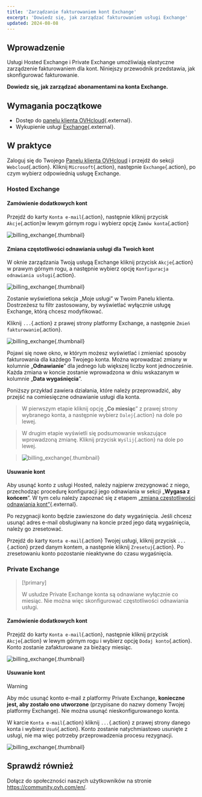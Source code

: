 ```yaml
---
title: 'Zarządzanie fakturowaniem kont Exchange'
excerpt: 'Dowiedz się, jak zarządzać fakturowaniem usługi Exchange'
updated: 2024-08-08
---
```


## Wprowadzenie

Usługi Hosted Exchange i Private Exchange umożliwiają elastyczne zarządzenie fakturowaniem dla kont. Niniejszy przewodnik przedstawia, jak skonfigurować fakturowanie.

**Dowiedz się, jak zarządzać abonamentami na konta Exchange.**

## Wymagania początkowe

- Dostęp do [panelu klienta OVHcloud](https://www.ovh.com/auth/?action=gotomanager&from=https://www.ovh.pl/&ovhSubsidiary=pl){.external}.
- Wykupienie usługi [Exchange](https://www.ovhcloud.com/pl/emails/hosted-exchange/){.external}.

## W praktyce

Zaloguj się do Twojego [Panelu klienta OVHcloud](https://www.ovh.com/auth/?action=gotomanager&from=https://www.ovh.pl/&ovhSubsidiary=pl) i przejdź do sekcji `Webcloud`{.action}. Kliknij `Microsoft`{.action}, następnie `Exchange`{.action}, po czym wybierz odpowiednią usługę Exchange.

### Hosted Exchange 

#### Zamówienie dodatkowych kont

Przejdź do karty `Konta e-mail`{.action}, następnie kliknij przycisk `Akcje`{.action}w lewym górnym rogu i wybierz opcję `Zamów konta`{.action}

![billing_exchange](images/billing-exchange-00.png){.thumbnail}

#### Zmiana częstotliwości odnawiania usługi dla Twoich kont <a name="periodicity"></a>

W oknie zarządzania Twoją usługą Exchange kliknij przycisk `Akcje`{.action} w prawym górnym rogu, a następnie wybierz opcję `Konfiguracja odnawiania usługi`{.action}. 

![billing_exchange](images/billing-exchange-01.png){.thumbnail}

Zostanie wyświetlona sekcja „Moje usługi” w Twoim Panelu klienta. Dostrzeżesz tu filtr zastosowany, by wyświetlać wyłącznie usługę Exchange, którą chcesz modyfikować.

Kliknij `...`{.action} z prawej strony platformy Exchange, a następnie `Zmień fakturowanie`{.action}.

![billing_exchange](images/billing-exchange-02.png){.thumbnail}

Pojawi się nowe okno, w którym możesz wyświetlać i zmieniać sposoby fakturowania dla każdego Twojego konta. Można wprowadzać zmiany w kolumnie „**Odnawianie**” dla jednego lub większej liczby kont jednocześnie. Każda zmiana w koncie zostanie wprowadzona w dniu wskazanym w kolumnie „**Data wygaśnięcia**”. 

Poniższy przykład zawiera działania, które należy przeprowadzić, aby przejść na comiesięczne odnawianie usługi dla konta.

> W pierwszym etapie kliknij opcję „**Co miesiąc**” z prawej strony wybranego konta, a następnie wybierz `Dalej`{.action} na dole po lewej.

> W drugim etapie wyświetli się podsumowanie wskazujące wprowadzoną zmianę. Kliknij przycisk `Wyślij`{.action} na dole po lewej.

> ![billing_exchange](images/billing-exchange-03.png){.thumbnail}

#### Usuwanie kont

Aby usunąć konto z usługi Hosted, należy najpierw zrezygnować z niego, przechodząc procedurę konfiguracji jego odnawiania w sekcji „**Wygasa z końcem**”. W tym celu należy zapoznać się z etapem [„zmiana częstotliwości odnawiania kont”](./#modifier-la-periodicite-de-vos-comptes){.external}.

Po rezygnacji konto będzie zawieszone do daty wygaśnięcia. Jeśli chcesz usunąć adres e-mail obsługiwany na koncie przed jego datą wygaśnięcia, należy go zresetować.

Przejdź do karty `Konta e-mail`{.action} Twojej usługi, kliknij przycisk `...`{.action} przed danym kontem, a następnie kliknij `Zresetuj`{.action}. Po zresetowaniu konto pozostanie nieaktywne do czasu wygaśnięcia.

### Private Exchange

> [!primary]
>
> W usłudze Private Exchange konta są odnawiane wyłącznie co miesiąc. Nie można więc skonfigurować częstotliwości odnawiania usługi.

#### Zamówienie dodatkowych kont

Przejdź do karty `Konta e-mail`{.action}, następnie kliknij przycisk `Akcje`{.action} w lewym górnym rogu i wybierz opcję `Dodaj konto`{.action}. Konto zostanie zafakturowane za bieżący miesiąc.

![billing_exchange](images/billing-exchange-06.png){.thumbnail}

#### Usuwanie kont

> [!warning]
>
> Aby móc usunąć konto e-mail z platformy Private Exchange, **konieczne jest, aby zostało ono utworzone** (przypisane do nazwy domeny Twojej platformy Exchange). Nie można usunąć nieskonfigurowanego konta.

W karcie `Konta e-mail`{.action} kliknij `...`{.action} z prawej strony danego konta i wybierz `Usuń`{.action}. Konto zostanie natychmiastowo usunięte z usługi, nie ma więc potrzeby przeprowadzenia procesu rezygnacji.

![billing_exchange](images/billing-exchange-07.png){.thumbnail}

## Sprawdź również

Dołącz do społeczności naszych użytkowników na stronie <https://community.ovh.com/en/>.
